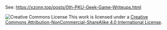 See: <https://xzonn.top/posts/0th-PKU-Geek-Game-Writeups.html>

![Creative Commons License](https://i.creativecommons.org/l/by-nc-sa/4.0/88x31.png) This work is licensed under a [Creative Commons Attribution-NonCommercial-ShareAlike 4.0 International License](https://creativecommons.org/licenses/by-nc-sa/4.0/).
